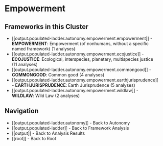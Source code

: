 # Empowerment

## Frameworks in this Cluster

- [[output.populated-ladder.autonomy.empowerment.empowerment]] - **EMPOWERMENT**: Empowerment (of nonhumans, without a specific named framework) (1 analyses)
- [[output.populated-ladder.autonomy.empowerment.ecojustice]] - **ECOJUSTICE**: Ecological, interspecies, planetary, multispecies justice (11 analyses)
- [[output.populated-ladder.autonomy.empowerment.commongood]] - **COMMONGOOD**: Common good (4 analyses)
- [[output.populated-ladder.autonomy.empowerment.earthjurisprudence]] - **EARTHJURISPRUDENCE**: Earth Jurisprudence (5 analyses)
- [[output.populated-ladder.autonomy.empowerment.wildlaw]] - **WILDLAW**: Wild Law (2 analyses)


## Navigation

- [[output.populated-ladder.autonomy]] - Back to Autonomy
- [[output.populated-ladder]] - Back to Framework Analysis
- [[output]] - Back to Analysis Results
- [[root]] - Back to Root
